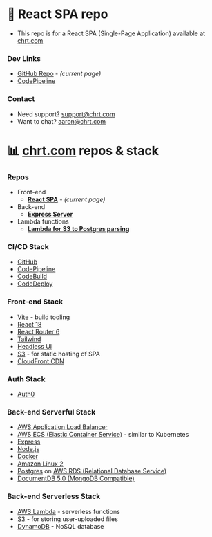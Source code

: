 # :file_folder: React SPA repo

- This repo is for a React SPA (Single-Page Application) available at [chrt.com](https://chrt.com)

### Dev Links

- [GitHub Repo](https://github.com/chrtHub/chrt-vite/) - _(current page)_
- [CodePipeline](https://us-east-1.console.aws.amazon.com/codesuite/codepipeline/pipelines/chrt-vite/view?region=us-east-1)

### Contact

- Need support? support@chrt.com
- Want to chat? aaron@chrt.com

# :bar_chart: [chrt.com](https://chrt.com) repos & stack

### Repos

- Front-end
  - **[React SPA](https://github.com/chrtHub/chrt-vite/)** - _(current page)_
- Back-end
  - **[Express Server](https://github.com/chrtHub/postgres-tradingdata)**
- Lambda functions
  - **[Lambda for S3 to Postgres parsing](https://github.com/chrtHub/lambda-chrtUserTradingData-S3-to-RDS-PostgreSQL)**

### CI/CD Stack

- [GitHub](https://github.com)
- [CodePipeline](https://docs.aws.amazon.com/codepipeline/latest/userguide/welcome.html)
- [CodeBuild](https://docs.aws.amazon.com/codebuild/latest/userguide/welcome.html)
- [CodeDeploy](https://docs.aws.amazon.com/codedeploy/latest/userguide/welcome.html)

### Front-end Stack

- [Vite](https://vitejs.dev/) - build tooling
- [React 18](https://reactjs.org/)
- [React Router 6](https://reactrouter.com/en/main)
- [Tailwind](https://tailwindcss.com/)
- [Headless UI](https://headlessui.com/)
- [S3](https://docs.aws.amazon.com/AmazonS3/latest/userguide/Welcome.html) - for static hosting of SPA
- [CloudFront CDN](https://docs.aws.amazon.com/AmazonCloudFront/latest/DeveloperGuide/Introduction.html)

### Auth Stack

- [Auth0](https://auth0.com/)

### Back-end Serverful Stack

- [AWS Application Load Balancer](https://docs.aws.amazon.com/elasticloadbalancing/latest/application/introduction.html)
- [AWS ECS (Elastic Container Service)](https://docs.aws.amazon.com/AmazonECS/latest/developerguide/Welcome.html) - similar to Kubernetes
- [Express](https://expressjs.com/)
- [Node.js](https://nodejs.org/en/)
- [Docker](https://www.docker.com/)
- [Amazon Linux 2](https://aws.amazon.com/amazon-linux-2/)
- [Postgres](https://www.postgresql.org/) on [AWS RDS (Relational Database Service)](https://docs.aws.amazon.com/AmazonRDS/latest/UserGuide/Welcome.html)
- [DocumentDB 5.0 (MongoDB Compatible)](https://docs.aws.amazon.com/documentdb/latest/developerguide/what-is.html)

### Back-end Serverless Stack

- [AWS Lambda](https://docs.aws.amazon.com/lambda/latest/dg/welcome.html) - serverless functions
- [S3](https://docs.aws.amazon.com/AmazonS3/latest/userguide/Welcome.html) - for storing user-uploaded files
- [DynamoDB](https://docs.aws.amazon.com/amazondynamodb/latest/developerguide/Introduction.html) - NoSQL database
